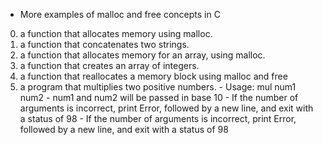 - More examples of malloc and free concepts in C
0. a function that allocates memory using malloc.
1. a function that concatenates two strings.
2. a function that allocates memory for an array, using malloc.
3. a function that creates an array of integers.
100. a function that reallocates a memory block using malloc and free
101. a program that multiplies two positive numbers.
	- Usage: mul num1 num2
	- num1 and num2 will be passed in base 10
	- If the number of arguments is incorrect, print Error, followed 
		by a new line, and exit with a status of 98
	- If the number of arguments is incorrect, print Error, followed 
		by a new line, and exit with a status of 98
